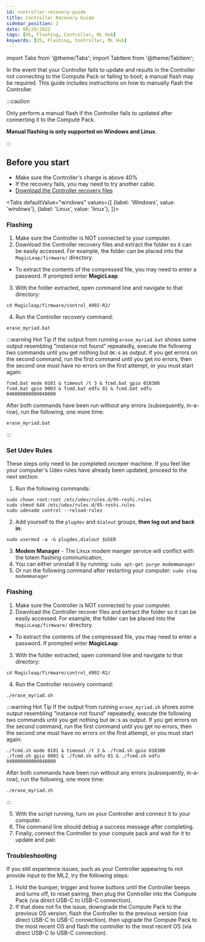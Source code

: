 ```yaml
---
id: controller-recovery-guide
title: Controller Recovery Guide
sidebar_position: 2
date: 08/29/2022
tags: [OS, Flashing, Controller, ML Hub]
keywords: [OS, Flashing, Controller, ML Hub]
---
```


import Tabs from '@theme/Tabs';
import TabItem from '@theme/TabItem';

In the event that your Controller fails to update and results in the Controller not connecting to the Compute Pack or failing to boot; a manual flash may be required. This guide includes instructions on how to manually flash the Controller.

:::caution

Only perform a manual flash if the Controller fails to updated after connecting it to the Compute Pack.

**Manual flashing is only supported on Windows and Linux.**

:::

## Before you start

- Make sure the Controller's charge is above 40%
- If the recovery fails, you may need to try another cable.
- [Download the Controller recovery files](pathname://control_4992-R2.zip)

<Tabs
  defaultValue="windows"
  values={[
    {label: 'Windows', value: 'windows'},
    {label: 'Linux', value: 'linux'},
  ]}>
<TabItem value="windows">

### Flashing

1. Make sure the Controller is NOT connected to your computer.
2. Download the Controller recovery files and extract the folder so it can be easily accessed. For example, the folder can be placed into the `MagicLeap/firmware/` directory.

- To extract the contents of the compressed file, you may need to enter a password. If prompted enter **MagicLeap**.

3. With the folder extracted, open command line and navigate to that directory:

```shell
cd Magicleap/firmware/control_4992-R2/
```

4. Run the Controller recovery command:

```shell
erase_myriad.bat
```

:::warning Hot Tip
If the output from running `erase_myriad.bat` shows some output resembling "instance not found" repeatedly, execute the following two commands until you get nothing but `OK:`s as output. If you get errors on the second command, run the first command until you get no errors, then the second one must have no errors on the first attempt, or you must start again:

```shell showLineNumbers
fcmd.bat mode 0101 & timeout /t 3 & fcmd.bat gpio 010300
fcmd.bat gpio 0003 & fcmd.bat edfu 01 & fcmd.bat edfu 040000000000040000
```

After both commands have been run without any errors (subsequently, in-a-row), run the following, one more time:

```shell
erase_myriad.bat
```

:::

</TabItem>
<TabItem value="linux">

### Set Udev Rules

These steps only need to be completed onceper machine. If you feel like your computer's Udev rules have already been updated, proceed to the next section.

1. Run the following commands:

```shell showLineNumbers
sudo chown root:root /etc/udev/rules.d/95-roshi.rules
sudo chmod 644 /etc/udev/rules.d/95-roshi.rules
sudo udevadm control --reload-rules
```

2. Add yourself to the `plugdev` and `dialout` groups, **then log out and back in**:

```shell
sudo usermod -a -G plugdev,dialout $USER
```

3. **Modem Manager** - The Linux modem manger service will conflict with the totem flashing communication,
1. You can either uninstall it by running:
 `sudo apt-get purge modemmanager`
3. Or run the following command after restarting your computer:
 `sudo stop modemmanager`

### Flashing

1. Make sure the Controller is NOT connected to your computer.
2. Download the Controller recover files and extract the folder so it can be easily accessed. For example, the folder can be placed into the `MagicLeap/firmware/` directory.

- To extract the contents of the compressed file, you may need to enter a password. If prompted enter **MagicLeap**.

3. With the folder extracted, open command line and navigate to that directory:

```shell
cd Magicleap/firmware/control_4992-R2/
```

4. Run the Controller recovery command:

```shell
./erase_myriad.sh
```

:::warning Hot Tip
If the output from running `erase_myriad.sh` shows some output resembling "instance not found" repeatedly, execute the following two commands until you get nothing but `OK:`s as output. If you get errors on the second command, run the first command until you get no errors, then the second one must have no errors on the first attempt, or you must start again:

```shell showLineNumbers
./fcmd.sh mode 0101 & timeout /t 3 & ./fcmd.sh gpio 010300
./fcmd.sh gpio 0003 & ./fcmd.sh edfu 01 & ./fcmd.sh edfu 040000000000040000
```

After both commands have been run without any errors (subsequently, in-a-row), run the following, one more time:

```shell
./erase_myriad.sh
```

:::

</TabItem>
</Tabs>

5. With the script running, turn on your Controller and connect it to your computer.
6. The command line should debug a success message after completing.
7. Finally, connect the Controller to your compute pack and wait for it to update and pair.


### Troubleshooting

If you still experience issues, such as your Controller appearing to not provide input to the ML2, try the following steps:

1. Hold the bumper, trigger and home buttons until the Controller beeps and turns off, to reset pairing, then plug the Controller into the Compute Pack (via direct USB-C to USB-C connection).
2. If that does not fix the issue, downgrade the Compute Pack to the previous OS version, flash the Controller to the previous version (via direct USB-C to USB-C connection), then upgrade the Compute Pack to the most recent OS and flash the controller to the most recent OS (via direct USB-C to USB-C connection).
